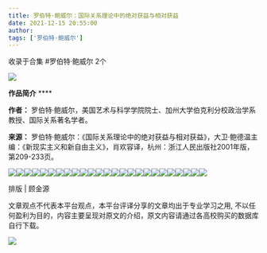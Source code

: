 ```yaml
---
title: 罗伯特·鲍威尔：国际关系理论中的绝对获益与相对获益
date: 2021-12-15 20:55:00
author: 
tags: ['罗伯特·鲍威尔']
---
```



收录于合集 #罗伯特·鲍威尔 2个

![](/images/347/2.gif)

  

**作品简介** ****

 **作者：** 罗伯特·鲍威尔，美国艺术与科学学院院士、加州大学伯克利分校政治学系教授、国际关系著名学者。

 **来源：**
罗伯特·鲍威尔：《国际关系理论中的绝对获益与相对获益》，大卫·鲍德温主编：《新现实主义和新自由主义》，肖欢容译，杭州：浙江人民出版社2001年版，第209-233页。

  

![](/images/347/3.png)![](/images/347/4.png)![](/images/347/5.png)![](/images/347/6.png)![](/images/347/7.png)![](/images/347/8.png)![](/images/347/9.png)![](/images/347/10.png)![](/images/347/11.png)![](/images/347/12.png)![](/images/347/13.png)![](/images/347/14.png)![](/images/347/15.png)![](/images/347/16.png)![](/images/347/17.png)![](/images/347/18.png)![](/images/347/19.png)![](/images/347/20.png)![](/images/347/21.png)![](/images/347/22.png)![](/images/347/23.png)![](/images/347/24.png)![](/images/347/25.png)![](/images/347/26.png)![](/images/347/27.png)

  

排版 | 顾金源

文章观点不代表本平台观点，本平台评译分享的文章均出于专业学习之用, 不以任何盈利为目的，内容主要呈现对原文的介绍，原文内容请通过各高校购买的数据库自行下载。

![](/images/347/28.gif)

